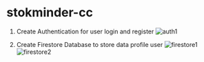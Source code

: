 # stokminder-cc
1. Create Authentication for user login and register
![auth1](https://github.com/AlfandiMario/stokminder-cc/assets/109430623/099d9405-785d-4c3b-bfd3-e98a07c3a43f)

2. Create Firestore Database to store data profile user
![firestore1](https://github.com/AlfandiMario/stokminder-cc/assets/109430623/d4eec0d6-454c-4f78-9cf5-58c045923454)
![firestore2](https://github.com/AlfandiMario/stokminder-cc/assets/109430623/52a27ab4-a3d3-4099-a3c3-be7ffca3d110)
